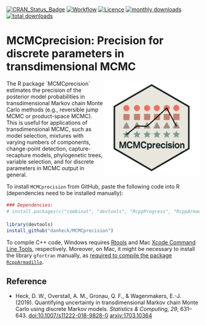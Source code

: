 [![CRAN_Status_Badge](https://www.r-pkg.org/badges/version/MCMCprecision)](https://cran.r-project.org/package=MCMCprecision)
[![Workflow](https://github.com/danheck/MCMCprecision/actions/workflows/check-standard.yaml/badge.svg)](https://github.com/danheck/MCMCprecision/actions/workflows/check-standard.yaml)
[![Licence](https://img.shields.io/badge/licence-GPL--2-green.svg)](https://www.gnu.org/licenses/old-licenses/gpl-2.0.html)
[![monthly downloads](https://cranlogs.r-pkg.org/badges/MCMCprecision)](https://cranlogs.r-pkg.org/badges/MCMCprecision)
[![total downloads](https://cranlogs.r-pkg.org/badges/grand-total/MCMCprecision)](https://cranlogs.r-pkg.org/badges/grand-total/MCMCprecision)

<!--[![DOI](https://zenodo.org/badge/79934595.svg)](https://zenodo.org/badge/latestdoi/79934595)-->


# MCMCprecision: Precision for discrete parameters in transdimensional MCMC

<img src="man/figures/MCMCprecision.png" width="250" align="right">
The R package `MCMCprecision` estimates the precision of the posterior model 
probabilities in transdimensional Markov chain Monte Carlo methods (e.g., 
reversible jump MCMC or product-space MCMC). This is useful for applications of 
transdimensional MCMC, such as model selection, mixtures with varying numbers of 
components, change-point detection, capture-recapture models, phylogenetic trees, 
variable selection, and for discrete parameters in MCMC output in general.

To install `MCMCprecision` from GitHub, paste the following code into R 
(dependencies need to be installed manually):

```r
### Dependencies:
# install.packages(c("combinat", "devtools", "RcppProgress", "RcppArmadillo", "RcppEigen"))

library(devtools)
install_github("danheck/MCMCprecision")
```

To compile C++ code, Windows requires [Rtools](https://cran.r-project.org/bin/windows/Rtools/) 
and Mac [Xcode Command Line Tools](https://www.maketecheasier.com/install-command-line-tools-without-xcode/), respectively. Moreover, on Mac, it might be necessary to install the library `gfortran` 
manually, as [required to compile the package `RcppArmadillo`](http://thecoatlessprofessor.com/programming/rcpp-rcpparmadillo-and-os-x-mavericks-lgfortran-and-lquadmath-error/).

<!--
```
curl -O http://r.research.att.com/libs/gfortran-4.8.2-darwin13.tar.bz2
sudo tar fvxz gfortran-4.8.2-darwin13.tar.bz2 -C /
```
-->

## Reference

* Heck, D. W., Overstall, A. M., Gronau, Q. F., & Wagenmakers, E.-J. (2019). Quantifying uncertainty in transdimensional Markov chain Monte Carlo using discrete Markov models. *Statistics & Computing, 29*, 631–643. [doi:10.1007/s11222-018-9828-0](https://dx.doi.org/10.1007/s11222-018-9828-0)
[arxiv:1703.10364](https://arxiv.org/abs/1703.10364)
